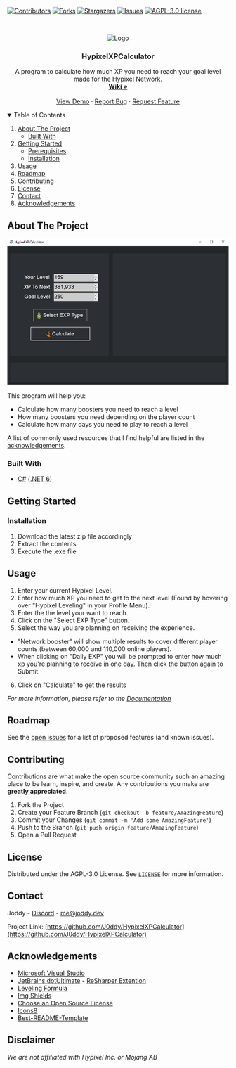 <!-- PROJECT SHIELDS -->
[![Contributors][contributors-shield]][contributors-url]
[![Forks][forks-shield]][forks-url]
[![Stargazers][stars-shield]][stars-url]
[![Issues][issues-shield]][issues-url]
[![AGPL-3.0 license][license-shield]][license-url]



<!-- PROJECT LOGO  test -->
<br />
<p align="center">
  <a href="#">
    <img src="https://img.icons8.com/color/344/calculate.png" alt="Logo" width="80" height="80">
  </a>

  <h3 align="center">HypixelXPCalculator</h3>

  <p align="center">
    A program to calculate how much XP you need to reach your goal level made for the Hypixel Network.
    <br />
    <a href="https://github.com/J0ddy/HypixelXPCalculator/wiki"><strong>Wiki »</strong></a>
    <br />
    <br />
    <a href="https://github.com/J0ddy/HypixelXPCalculator#about-the-project">View Demo</a>
    ·
    <a href="https://github.com/J0ddy/HypixelXPCalculator/issues">Report Bug</a>
    ·
    <a href="https://github.com/J0ddy/HypixelXPCalculator/issues">Request Feature</a>
  </p>
</p>



<!-- TABLE OF CONTENTS -->
<details open="open">
  <summary>Table of Contents</summary>
  <ol>
    <li>
      <a href="#about-the-project">About The Project</a>
      <ul>
        <li><a href="#built-with">Built With</a></li>
      </ul>
    </li>
    <li>
      <a href="#getting-started">Getting Started</a>
      <ul>
        <li><a href="#prerequisites">Prerequisites</a></li>
        <li><a href="#installation">Installation</a></li>
      </ul>
    </li>
    <li><a href="#usage">Usage</a></li>
    <li><a href="#roadmap">Roadmap</a></li>
    <li><a href="#contributing">Contributing</a></li>
    <li><a href="#license">License</a></li>
    <li><a href="#contact">Contact</a></li>
    <li><a href="#acknowledgements">Acknowledgements</a></li>
  </ol>
</details>



<!-- ABOUT THE PROJECT -->
## About The Project

[![HypixelXPCalculator Screen Shot][product-screenshot]](https://github.com/J0ddy/HypixelXPCalculator)

This program will help you:
* Calculate how many boosters you need to reach a level
* How many boosters you need depending on the player count
* Calculate how many days you need to play to reach a level

A list of commonly used resources that I find helpful are listed in the [acknowledgements](#Acknowledgements).

### Built With

* [C#](https://docs.microsoft.com/en-us/dotnet/csharp/) ([.NET 6](https://dotnet.microsoft.com/en-us/))



<!-- GETTING STARTED -->
## Getting Started

### Installation

1. Download the latest zip file accordingly
2. Extract the contents
3. Execute the .exe file

<!-- USAGE EXAMPLES -->
## Usage

1. Enter your current Hypixel Level.
2. Enter how much XP you need to get to the next level (Found by hovering over "Hypixel Leveling" in your Profile Menu).
3. Enter the the level your want to reach.
4. Click on the "Select EXP Type" button.
5. Select the way you are planning on receiving the experience.
  - "Network booster" will show multiple results to cover different player counts (between 60,000 and 110,000 online players).
  - When clicking on "Daily EXP" you will be prompted to enter how much xp you're planning to receive in one day. Then click the button again to Submit.
6. Click on "Calculate" to get the results

_For more information, please refer to the [Documentation](https://github.com/J0ddy/HypixelXPCalculator/wiki)_



<!-- ROADMAP -->
## Roadmap

See the [open issues](https://github.com/J0ddy/HypixelXPCalculator/issues) for a list of proposed features (and known issues).

<!-- CONTRIBUTING -->
## Contributing

Contributions are what make the open source community such an amazing place to be learn, inspire, and create. Any contributions you make are **greatly appreciated**.

1. Fork the Project
2. Create your Feature Branch (`git checkout -b feature/AmazingFeature`)
3. Commit your Changes (`git commit -m 'Add some AmazingFeature'`)
4. Push to the Branch (`git push origin feature/AmazingFeature`)
5. Open a Pull Request



<!-- LICENSE -->
## License

Distributed under the AGPL-3.0 License. See [`LICENSE`](https://github.com/J0ddy/HypixelXPCalculator/blob/master/LICENSE) for more information.


<!-- CONTACT -->
## Contact

Joddy - [Discord](https://r.jod.gg/discord) - me@joddy.dev

Project Link: [https://github.com/J0ddy/HypixelXPCalculator](https://github.com/J0ddy/HypixelXPCalculator)



<!-- ACKNOWLEDGEMENTS -->
## Acknowledgements
* [Microsoft Visual Studio](https://visualstudio.microsoft.com/)
* [JetBrains dotUltimate](https://www.jetbrains.com/dotnet/) - [ReSharper Extention](https://www.jetbrains.com/resharper/)
* [Leveling Formula](https://hypixel.net/threads/guide-network-level-equations.3412241/)
* [Img Shields](https://shields.io)
* [Choose an Open Source License](https://choosealicense.com)
* [Icons8](https://icons8.com/)
* [Best-README-Template](https://github.com/othneildrew/Best-README-Template)


## Disclaimer
*We are not affiliated with Hypixel Inc. or Mojang AB*


<!-- MARKDOWN LINKS & IMAGES -->
<!-- https://www.markdownguide.org/basic-syntax/#reference-style-links -->
[contributors-shield]: https://img.shields.io/github/contributors/J0ddy/HypixelXPCalculator.svg?style=for-the-badge
[contributors-url]: https://github.com/J0ddy/HypixelXPCalculator/graphs/contributors
[forks-shield]: https://img.shields.io/github/forks/J0ddy/HypixelXPCalculator.svg?style=for-the-badge
[forks-url]: https://github.com/J0ddy/HypixelXPCalculator/network/members
[stars-shield]: https://img.shields.io/github/stars/J0ddy/HypixelXPCalculator.svg?style=for-the-badge
[stars-url]: https://github.com/J0ddy/HypixelXPCalculator/stargazers
[issues-shield]: https://img.shields.io/github/issues/J0ddy/HypixelXPCalculator.svg?style=for-the-badge
[issues-url]: https://github.com/J0ddy/HypixelXPCalculator/issues
[license-shield]: https://img.shields.io/github/license/J0ddy/HypixelXPCalculator.svg?style=for-the-badge
[license-url]: https://github.com/J0ddy/HypixelXPCalculator/blob/master/LICENSE
[product-screenshot]: images/screenshot.png
